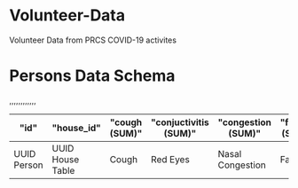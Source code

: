 # Volunteer-Data
Volunteer Data from PRCS COVID-19 activites

# Persons Data Schema

,,,,,,,,,,,,

| "id"  | "house_id"  | "cough (SUM)"  | "conjuctivitis (SUM)"  | "congestion (SUM)"  | "fatigue (SUM)"  | "fever (SUM)"  | "headache (SUM)"  | "hemoptysis (SUM)"  | "meralgia (SUM)"  | "sob (SUM)"  | "sputum (SUM)"  | "age (SUM)"  |
|---|---|---|---|---|---|---|---|---|---|---|---|---|
|UUID Person   |UUID House Table   |Cough   |Red Eyes   |Nasal Congestion   |Fatigue   |fever   |headache   |Blood in Cough   |Muscle Pains (misspelt)   |shortness of breath   |Sputum in Cough  |Age of person  |
